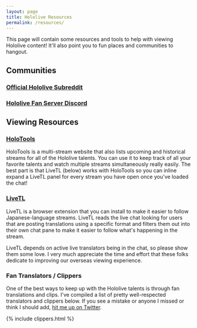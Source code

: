 ```yaml
---
layout: page
title: Hololive Resources
permalink: /resources/
---
```


This page will contain some resources and tools to help with viewing Hololive
content! It'll also point you to fun places and communities to hangout.

## Communities

### [Official Hololive Subreddit](https://www.reddit.com/r/Hololive/)

### [Hololive Fan Server Discord](https://discord.gg/holofans)

## Viewing Resources

### [HoloTools](https://hololive.jetri.co/#/)

HoloTools is a multi-stream website that also lists upcoming and historical
streams for all of the Hololive talents. You can use it to keep track of all
your favorite talents and watch multiple streams simultaneously really easily.
The best part is that LiveTL (below) works with HoloTools so you can inline
expand a LiveTL panel for every stream you have open once you've loaded the
chat!

### [LiveTL](https://kentonishi.github.io/LiveTL/)

LiveTL is a browser extension that you can install to make it easier to follow
Japanese-language streams. LiveTL reads the live chat looking for users that
are posting translations using a specific format and filters them out into
their own chat pane to make it easier to follow what's happening in the stream.

LiveTL depends on active live translators being in the chat, so please show them
some love. I very much appreciate the time and effort that these folks
dedicate to improving our overseas viewing experience.

### Fan Translators / Clippers

One of the best ways to keep up with the Hololive talents is through fan
translations and clips. I've compiled a list of pretty well-respected
translators and clippers below. If you see a mistake or anyone I missed or think
I should add, [hit me up on Twitter][TWIHLTwitter].

{% include clippers.html %}

[TWIHLTwitter]: <https://twitter.com/WeekInHololive>